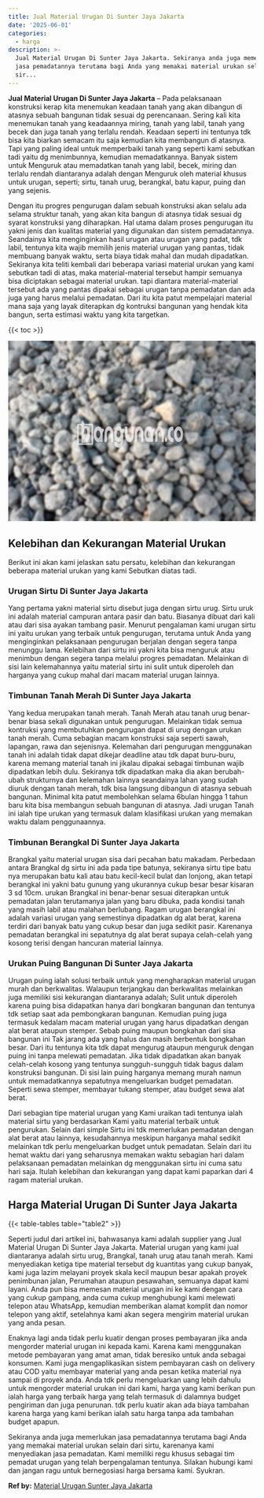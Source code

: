 ```yaml
---
title: Jual Material Urugan Di Sunter Jaya Jakarta
date: '2025-06-01'
categories:
  - harga
description: >-
  Jual Material Urugan Di Sunter Jaya Jakarta. Sekiranya anda juga memerlukan
  jasa pemadatannya terutama bagi Anda yang memakai material urukan selain dari
  sir...
---
```


**Jual Material Urugan Di Sunter Jaya Jakarta** – Pada pelaksanaan konstruksi kerap kita menemukan keadaan tanah yang akan dibangun di atasnya sebuah bangunan tidak sesuai dg perencanaan. Sering kali kita menemukan tanah yang keadaannya miring, tanah yang labil, tanah yang becek dan juga tanah yang terlalu rendah. Keadaan seperti ini tentunya tdk bisa kita biarkan semacam itu saja kemudian kita membangun di atasnya. Tapi yang paling ideal untuk memperbaiki tanah yang seperti kami sebutkan tadi yaitu dg menimbunnya, kemudian memadatkannya. Banyak sistem untuk Menguruk atau memadatkan tanah yang labil, becek, miring dan terlalu rendah diantaranya adalah dengan Menguruk oleh material khusus untuk urugan, seperti; sirtu, tanah urug, berangkal, batu kapur, puing dan yang sejenis.

Dengan itu progres pengurugan dalam sebuah konstruksi akan selalu ada selama struktur tanah, yang akan kita bangun di atasnya tidak sesuai dg syarat konstruksi yang diharapkan. Hal utama dalam proses pengurugan itu yakni jenis dan kualitas material yang digunakan dan sistem pemadatannya. Seandainya kita menginginkan hasil urugan atau urugan yang padat, tdk labil, tentunya kita wajib memilih jenis material urugan yang pantas, tidak membuang banyak waktu, serta biaya tidak mahal dan mudah dipadatkan. Sekiranya kita teliti kembali dari beberapa variasi material urukan yang kami sebutkan tadi di atas, maka material-material tersebut hampir semuanya bisa diciptakan sebagai material urukan. tapi diantara material-material tersebut ada yang pantas dipakai sebagai urugan tanpa pemadatan dan ada juga yang harus melalui pemadatan. Dari itu kita patut mempelajari material mana saja yang layak diterapkan dg kontruksi bangunan yang hendak kita bangun, serta estimasi waktu yang kita targetkan.

{{< toc >}}

![Jual Material Urugan Di Sunter Jaya Jakarta](/images/jual-urugan-23.png)

## Kelebihan dan Kekurangan Material Urukan

Berikut ini akan kami jelaskan satu persatu, kelebihan dan kekurangan beberapa material urukan yang kami Sebutkan diatas tadi.

### Urugan Sirtu Di Sunter Jaya Jakarta

Yang pertama yakni material sirtu disebut juga dengan sirtu urug. Sirtu uruk ini adalah material campuran antara pasir dan batu. Biasanya dibuat dari kali atau dari sisa ayakan tambang pasir. Menurut pengalaman kami urugan sirtu ini yaitu urukan yang terbaik untuk pengurugan, terutama untuk Anda yang menginginkan pelaksanaan pengurugan berjalan dengan segera tanpa menunggu lama. Kelebihan dari sirtu ini yakni kita bisa menguruk atau menimbun dengan segera tanpa melalui progres pemadatan. Melainkan di sisi lain kelemahannya yaitu material sirtu ini sulit untuk diperoleh dan harganya yang cukup mahal dari macam material urugan lainnya.

### Timbunan Tanah Merah Di Sunter Jaya Jakarta

Yang kedua merupakan tanah merah. Tanah Merah atau tanah urug benar-benar biasa sekali digunakan untuk pengurugan. Melainkan tidak semua kontruksi yang membutuhkan pengurugan dapat di urug dengan urukan tanah merah. Cuma sebagian macam konstruksi saja seperti sawah, lapangan, rawa dan sejenisnya. Kelemahan dari pengurugan menggunakan tanah ini adalah tidak dapat dikejar deadline atau tdk dapat buru-buru, karena memang material tanah ini jikalau dipakai sebagai timbunan wajib dipadatkan lebih dulu. Sekiranya tdk dipadatkan maka dia akan berubah-ubah strukturnya dan kelemahan lainnya seandainya lahan yang sudah diuruk dengan tanah merah, tdk bisa langsung dibangun di atasnya sebuah bangunan. Minimal kita patut membolehkan selama 6bulan hingga 1 tahun baru kita bisa membangun sebuah bangunan di atasnya. Jadi urugan Tanah ini ialah tipe urukan yang termasuk dalam klasifikasi urukan yang memakan waktu dalam penggunaannya.

### Timbunan Berangkal Di Sunter Jaya Jakarta

Brangkal yaitu material urugan sisa dari pecahan batu makadam. Perbedaan antara Brangkal dg sirtu ini ada pada tipe batunya, sekiranya sirtu tipe batu nya merupakan batu kali atau batu kecil-kecil bulat dan lonjong, akan tetapi berangkal ini yakni batu gunung yang ukurannya cukup besar besar kisaran 3 sd 10cm. urukan Brangkal ini benar-benar sesuai diterapkan untuk pemadatan jalan terutamanya jalan yang baru dibuka, pada kondisi tanah yang masih labil atau malahan berlubang. Ragam urugan berangkal ini adalah variasi urugan yang semestinya dipadatkan dg alat berat, karena terdiri dari banyak batu yang cukup besar dan juga sedikit pasir. Karenanya pemadatan berangkal ini sepatutnya dg alat berat supaya celah-celah yang kosong terisi dengan hancuran material lainnya.

### Urukan Puing Bangunan Di Sunter Jaya Jakarta

Urugan puing ialah solusi terbaik untuk yang mengharapkan material urugan murah dan berkwalitas. Walaupun terjangkau dan berkwalitas melainkan juga memiliki sisi kekurangan diantaranya adalah; Sulit untuk diperoleh karena puing bisa didapatkan hanya dari bongkaran bangunan dan tentunya tdk setiap saat ada pembongkaran bangunan. Kemudian puing juga termasuk kedalam macam material urugan yang harus dipadatkan dengan alat berat ataupun stemper. Sebab puing maupun bongkahan dari sisa bangunan ini Tak jarang ada yang halus dan masih berbentuk bongkahan besar. Dari itu tentunya kita tdk dapat mengurug ataupun menguruk dengan puing ini tanpa melewati pemadatan. Jika tidak dipadatkan akan banyak celah-celah kosong yang tentunya sungguh-sungguh tidak bagus dalam konstruksi bangunan. Di sisi lain puing harganya memang murah namun untuk memadatkannya sepatutnya mengeluarkan budget pemadatan. Seperti sewa stemper, membayar tukang stemper, atau budget sewa alat berat.

Dari sebagian tipe material urugan yang Kami uraikan tadi tentunya ialah material sirtu yang berdasarkan Kami yaitu material terbaik untuk pengurukan. Selain dari simple Sirtu ini tdk memerlukan pemadatan dengan alat berat atau lainnya, kesudahannya meskipun harganya mahal sedikit melainkan tdk perlu mengeluarkan budget untuk pemadatan. Selain dari itu hemat waktu dari yang seharusnya memakan waktu sebagian hari dalam pelaksanaan pemadatan melainkan dg menggunakan sirtu ini cuma satu hari saja. Itulah kelebihan dan kekurangan yang dapat kami paparkan dari 4 ragam material urukan.

## Harga Material Urugan Di Sunter Jaya Jakarta

{{< table-tables table="table2" >}}

Seperti judul dari artikel ini, bahwasanya kami adalah supplier yang Jual Material Urugan Di Sunter Jaya Jakarta. Material urugan yang kami jual diantaranya adalah sirtu urug, Brangkal, tanah urug atau tanah merah. Kami menyediakan ketiga tipe material tersebut dg kuantitas yang cukup banyak, kami juga lazim melayani proyek skala kecil maupun besar apakah proyek penimbunan jalan, Perumahan ataupun pesawahan, semuanya dapat kami layani. Anda pun bisa memesan material urugan ini ke kami dengan cara yang cukup gampang, anda cuma cukup menghubungi kami melewati telepon atau WhatsApp, kemudian memberikan alamat komplit dan nomor telepon yang aktif, setelahnya kami akan segera mengirim material urukan yang anda pesan.

Enaknya lagi anda tidak perlu kuatir dengan proses pembayaran jika anda mengorder material urugan ini kepada kami. Karena kami menggunakan metode pembayaran yang amat aman, tidak beresiko untuk anda sebagai konsumen. Kami juga mengaplikasikan sistem pembayaran cash on delivery atau COD yaitu membayar material yang anda pesan ketika material nya sampai di proyek anda. Anda tdk perlu mengeluarkan uang lebih dahulu untuk mengorder material urukan ini dari kami, harga yang kami berikan pun ialah harga yang terbaik harga yang telah termasuk di dalamnya budget pengiriman dan juga penurunan. tdk perlu kuatir akan ada biaya tambahan karena harga yang kami berikan ialah satu harga tanpa ada tambahan budget apapun.

Sekiranya anda juga memerlukan jasa pemadatannya terutama bagi Anda yang memakai material urukan selain dari sirtu, karenanya kami menyediakan jasa pemadatan. Kami memiliki regu khusus sebagai tim pemadat urugan yang telah berpengalaman tentunya. Silakan hubungi kami dan jangan ragu untuk bernegosiasi harga bersama kami. Syukran.

**Ref by:** [Material Urugan Sunter Jaya Jakarta](https://id.wikipedia.org/wiki/Material)
